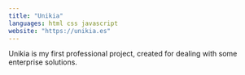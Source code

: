 ```yaml
---
title: "Unikia"
languages: html css javascript
website: "https://unikia.es"
---
```


Unikia is my first professional project, created for dealing with some enterprise solutions.
